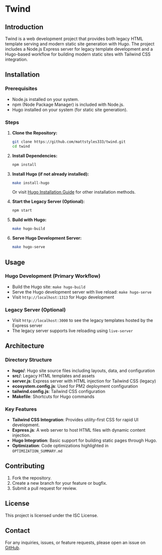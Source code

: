 # Twind

## Introduction
Twind is a web development project that provides both legacy HTML template serving and modern static site generation with Hugo. The project includes a Node.js Express server for legacy template development and a Hugo-based workflow for building modern static sites with Tailwind CSS integration.

## Installation

### Prerequisites
- Node.js installed on your system.
- npm (Node Package Manager) is included with Node.js.
- Hugo installed on your system (for static site generation).
  
### Steps
1. **Clone the Repository:**
   ```bash
   git clone https://github.com/mattstyles333/twind.git
   cd twind
   ```

2. **Install Dependencies:**
   ```bash
   npm install
   ```

3. **Install Hugo (if not already installed):**
   ```bash
   make install-hugo
   ```
   Or visit [Hugo Installation Guide](https://gohugo.io/installation/) for other installation methods.

4. **Start the Legacy Server (Optional):**
   ```bash
   npm start
   ```

5. **Build with Hugo:**
   ```bash
   make hugo-build
   ```

6. **Serve Hugo Development Server:**
   ```bash
   make hugo-serve
   ```

## Usage

### Hugo Development (Primary Workflow)
- Build the Hugo site: `make hugo-build`
- Serve the Hugo development server with live reload: `make hugo-serve`
- Visit `http://localhost:1313` for Hugo development

### Legacy Server (Optional)
- Visit `http://localhost:3000` to see the legacy templates hosted by the Express server
- The legacy server supports live reloading using `live-server`

## Architecture

### Directory Structure
- **hugo/**: Hugo site source files including layouts, data, and configuration
- **src/**: Legacy HTML templates and assets
- **server.js**: Express server with HTML injection for Tailwind CSS (legacy)
- **ecosystem.config.js**: Used for PM2 deployment configuration
- **tailwind.config.js**: Tailwind CSS configuration
- **Makefile**: Shortcuts for Hugo commands

### Key Features
- **Tailwind CSS Integration**: Provides utility-first CSS for rapid UI development.
- **Express.js**: A web server to host HTML files with dynamic content injection.
- **Hugo Integration**: Basic support for building static pages through Hugo.
- **Optimization**: Code optimizations highlighted in `OPTIMIZATION_SUMMARY.md`

## Contributing
1. Fork the repository.
2. Create a new branch for your feature or bugfix.
3. Submit a pull request for review.

## License
This project is licensed under the ISC License.

## Contact
For any inquiries, issues, or feature requests, please open an issue on [GitHub](https://github.com/mattstyles333/twind/issues).


